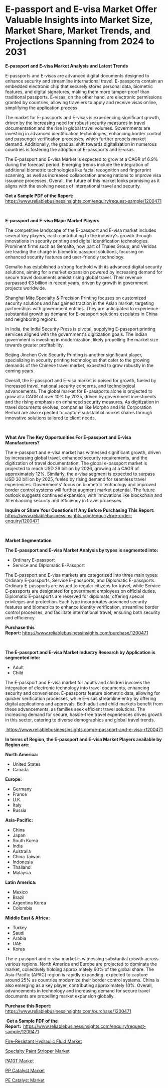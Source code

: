 <p><h1>E-passport and E-visa Market Offer Valuable Insights into Market Size, Market Share, Market Trends, and Projections Spanning from 2024 to 2031</h1></p><p><strong>E-passport and E-visa Market Analysis and Latest Trends</strong></p>
<p><p>E-passports and E-visas are advanced digital documents designed to enhance security and streamline international travel. E-passports contain an embedded electronic chip that securely stores personal data, biometric features, and digital signatures, making them more tamper-proof than traditional passports. E-visas, on the other hand, are electronic permissions granted by countries, allowing travelers to apply and receive visas online, simplifying the application process.</p><p>The market for E-passports and E-visas is experiencing significant growth, driven by the increasing need for robust security measures in travel documentation and the rise in global travel volumes. Governments are investing in advanced identification technologies, enhancing border control and passenger verification processes, which further propels market demand. Additionally, the gradual shift towards digitalization in numerous countries is fostering the adoption of E-passports and E-visas.</p><p>The E-passport and E-visa Market is expected to grow at a CAGR of 6.9% during the forecast period. Emerging trends include the integration of additional biometric technologies like facial recognition and fingerprint scanning, as well as increased collaboration among nations to improve visa issuance processes. Overall, the future of this market looks promising as it aligns with the evolving needs of international travel and security.</p></p>
<p><strong>Get a Sample PDF of the Report:&nbsp;</strong> <a href="https://www.reliablebusinessinsights.com/enquiry/request-sample/1200471">https://www.reliablebusinessinsights.com/enquiry/request-sample/1200471</a></p>
<p>&nbsp;</p>
<p><strong>E-passport and E-visa Major Market Players</strong></p>
<p><p>The competitive landscape of the E-passport and E-visa market includes several key players, each contributing to the industry's growth through innovations in security printing and digital identification technologies. Prominent firms such as Gemalto, now part of Thales Group, and Veridos are leading the charge in biometric passport solutions, focusing on enhanced security features and user-friendly technology. </p><p>Gemalto has established a strong foothold with its advanced digital security solutions, aiming for a market expansion powered by increasing demand for secure travel documents amidst rising global travel. Their revenue surpassed €3 billion in recent years, driven by growth in government projects worldwide.</p><p>Shanghai Mite Specialty & Precision Printing focuses on customized security solutions and has gained traction in the Asian market, targeting partnerships with government entities. They are anticipated to experience substantial growth as demand for E-passport solutions escalates in China and neighboring regions.</p><p>In India, the India Security Press is pivotal, supplying E-passport printing services aligned with the government's digitization goals. The Indian government is investing in modernization, likely propelling the market size towards greater profitability.</p><p>Beijing Jinchen Cvic Security Printing is another significant player, specializing in security printing technologies that cater to the growing demands of the Chinese travel market, expected to grow robustly in the coming years.</p><p>Overall, the E-passport and E-visa market is poised for growth, fueled by increased travel, national security concerns, and technological advancements. The global market for E-passports alone is projected to grow at a CAGR of over 10% by 2025, driven by government investments and the rising emphasis on enhanced security measures. As digitization in travel documents evolves, companies like Morpho and Iris Corporation Berhad are also expected to capture substantial market shares through innovative solutions tailored to client needs.</p></p>
<p>&nbsp;</p>
<p><strong>What Are The Key Opportunities For E-passport and E-visa Manufacturers?</strong></p>
<p><p>The e-passport and e-visa market has witnessed significant growth, driven by increasing global travel, enhanced security requirements, and the digitization of travel documentation. The global e-passport market is projected to reach USD 26 billion by 2026, growing at a CAGR of approximately 12%. Similarly, the e-visa segment is expected to surpass USD 30 billion by 2025, fueled by rising demand for seamless travel experiences. Governments' focus on biometric technology and improved border control systems will further augment market potential. The future outlook suggests continued expansion, with innovations like blockchain and AI enhancing security and efficiency in travel processes.</p></p>
<p><strong>Inquire or Share Your Questions If Any Before Purchasing This Report:</strong> <a href="https://www.reliablebusinessinsights.com/enquiry/pre-order-enquiry/1200471">https://www.reliablebusinessinsights.com/enquiry/pre-order-enquiry/1200471</a></p>
<p>&nbsp;</p>
<p><strong>Market Segmentation</strong></p>
<p><strong>The E-passport and E-visa Market Analysis by types is segmented into:</strong></p>
<p><ul><li>Ordinary E-passport</li><li>Service and Diplomatic E-Passport</li></ul></p>
<p><p>The E-passport and E-visa markets are categorized into three main types: Ordinary E-passports, Service E-passports, and Diplomatic E-passports. Ordinary E-passports are issued to regular citizens for travel, while Service E-passports are designated for government employees on official duties. Diplomatic E-passports are reserved for diplomats, offering special privileges and protection. Each type incorporates advanced security features and biometrics to enhance identity verification, streamline border control processes, and facilitate international travel, ensuring both security and efficiency.</p></p>
<p><strong>Purchase this Report:&nbsp;</strong><a href="https://www.reliablebusinessinsights.com/purchase/1200471">https://www.reliablebusinessinsights.com/purchase/1200471</a></p>
<p>&nbsp;</p>
<p><strong>The E-passport and E-visa Market Industry Research by Application is segmented into:</strong></p>
<p><ul><li>Adult</li><li>Child</li></ul></p>
<p><p>The E-passport and E-visa market for adults and children involves the integration of electronic technology into travel documents, enhancing security and convenience. E-passports feature biometric data, allowing for quicker verification processes, while E-visas streamline entry by offering digital applications and approvals. Both adult and child markets benefit from these advancements, as families seek efficient travel solutions. The increasing demand for secure, hassle-free travel experiences drives growth in this sector, catering to diverse demographics and global travel trends.</p></p>
<p><a href="https://www.reliablebusinessinsights.com/e-passport-and-e-visa-r1200471">&nbsp;https://www.reliablebusinessinsights.com/e-passport-and-e-visa-r1200471</a></p>
<p><strong>In terms of Region, the E-passport and E-visa Market Players available by Region are:</strong></p>
<p>
    <p> <strong> North America: </strong>
        <ul>
            <li>United States</li>
            <li>Canada</li>
        </ul>
        </p> 
    <p> <strong> Europe: </strong>
        <ul>
            <li>Germany</li>
            <li>France</li>
            <li>U.K.</li>
            <li>Italy</li>
            <li>Russia</li>
        </ul>
        </p> 
    <p> <strong> Asia-Pacific: </strong>
        <ul>
            <li>China</li>
            <li>Japan</li>
            <li>South Korea</li>
            <li>India</li>
            <li>Australia</li>
            <li>China Taiwan</li>
            <li>Indonesia</li>
            <li>Thailand</li>
            <li>Malaysia</li>
        </ul>
        </p> 
    <p> <strong> Latin America: </strong>
        <ul>
            <li>Mexico</li>
            <li>Brazil</li>
            <li>Argentina Korea</li>
            <li>Colombia</li>
        </ul>
        </p> 
    <p> <strong> Middle East & Africa: </strong>
        <ul>
            <li>Turkey</li>
            <li>Saudi</li>
            <li>Arabia</li>
            <li>UAE</li>
            <li>Korea</li>
        </ul>
    </p>
    </p>
<p><p>The e-passport and e-visa market is witnessing substantial growth across various regions. North America and Europe are projected to dominate the market, collectively holding approximately 60% of the global share. The Asia-Pacific (APAC) region is rapidly expanding, expected to capture around 25% as countries modernize their border control systems. China is also emerging as a key player, contributing approximately 10%. Overall, advancements in technology and increasing demand for secure travel documents are propelling market expansion globally.</p></p>
<p><strong>Purchase this Report: </strong><a href="https://www.reliablebusinessinsights.com/purchase/1200471">https://www.reliablebusinessinsights.com/purchase/1200471</a></p>
<p>&nbsp;<strong>Get a Sample PDF of the Report:&nbsp;&nbsp;</strong><a href="https://www.reliablebusinessinsights.com/enquiry/request-sample/1200471">https://www.reliablebusinessinsights.com/enquiry/request-sample/1200471</a></p>
<p><strong></strong></p>
<p><p><a href="https://issuu.com/reportprime-2/docs/fire-resistant-hydraulic-fluid-mark_b1f40adb201e26">Fire-Resistant Hydraulic Fluid Market</a></p><p><a href="https://issuu.com/reportprime-2/docs/specialty-paint-stripper-market-siz_09e116354b2f34">Specialty Paint Stripper Market</a></p><p><a href="https://www.linkedin.com/pulse/global-pa10t-market-size-expected-reach-cagr-129-report-covers-ebopf?trackingId=uN%2FAXW0pSUuM6NacJp2%2FmQ%3D%3D">PA10T Market</a></p><p><a href="https://www.linkedin.com/pulse/comprehensive-analysis-global-pp-catalyst-market-growth-trends-criyf?trackingId=ZfoqCCXZR5ywuLnoTOtaSw%3D%3D">PP Catalyst Market</a></p><p><a href="https://www.linkedin.com/pulse/pe-catalyst-market-size-growing-cagr-14-report-covers-analysis-wkoif?trackingId=lJ%2B3wMzyTkyI25Bq7Kb8WQ%3D%3D">PE Catalyst Market</a></p></p>